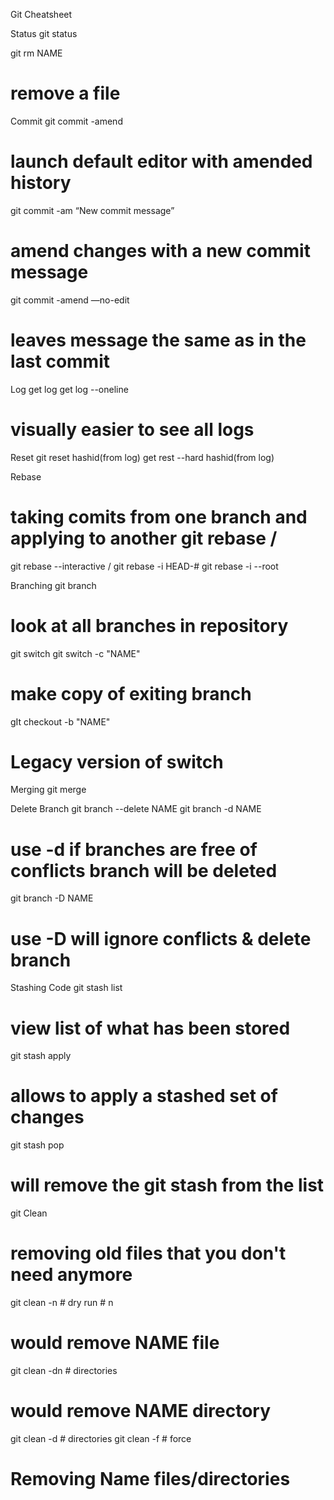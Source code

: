 Git Cheatsheet


Status
git status

git rm NAME
# remove a file

Commit
git commit -amend 
# launch default editor with amended history
git commit -am “New commit message” 
# amend changes with a new commit message
git commit -amend —no-edit 
# leaves message the same as in the last commit

Log
get log
get log --oneline
# visually easier to see all logs

Reset
git reset hashid(from log)
get rest --hard hashid(from log)

Rebase
# taking comits from one branch and applying to another git rebase <branch>/<commit>
git rebase --interactive <branch>/<commit>
git rebase -i HEAD-#
git rebase -i --root

Branching
git branch
# look at all branches in repository

git switch
git switch -c "NAME"
   # make copy of exiting branch
gIt checkout -b "NAME" 
   # Legacy version of switch

Merging
git merge <branch>

Delete Branch
git branch --delete NAME
git branch -d NAME
# use -d if branches are free of conflicts branch will be deleted
git branch -D NAME 
# use -D will ignore conflicts & delete branch 

Stashing Code
git stash list
# view list of what has been stored
git stash apply
# allows to apply a stashed set of changes
git stash pop
# will remove the git stash from the list

git Clean 
# removing old files that you don't need anymore
git clean -n # dry run # n
# would remove NAME file
git clean -dn # directories
# would remove NAME directory
git clean -d # directories
git clean -f # force
# Removing Name files/directories